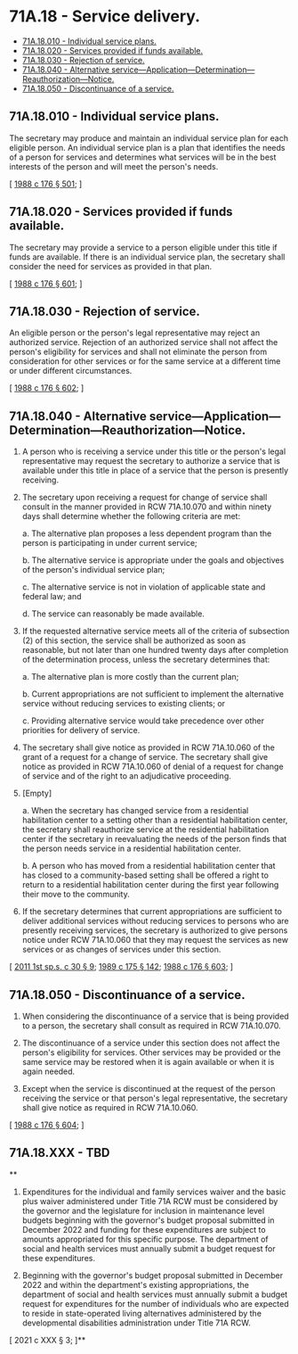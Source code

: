 # 71A.18 - Service delivery.
* [71A.18.010 - Individual service plans.](#71a18010---individual-service-plans)
* [71A.18.020 - Services provided if funds available.](#71a18020---services-provided-if-funds-available)
* [71A.18.030 - Rejection of service.](#71a18030---rejection-of-service)
* [71A.18.040 - Alternative service—Application—Determination—Reauthorization—Notice.](#71a18040---alternative-serviceapplicationdeterminationreauthorizationnotice)
* [71A.18.050 - Discontinuance of a service.](#71a18050---discontinuance-of-a-service)
## 71A.18.010 - Individual service plans.
The secretary may produce and maintain an individual service plan for each eligible person. An individual service plan is a plan that identifies the needs of a person for services and determines what services will be in the best interests of the person and will meet the person's needs.

\[ [1988 c 176 § 501](http://leg.wa.gov/CodeReviser/documents/sessionlaw/1988c176.pdf?cite=1988%20c%20176%20§%20501); \]

## 71A.18.020 - Services provided if funds available.
The secretary may provide a service to a person eligible under this title if funds are available. If there is an individual service plan, the secretary shall consider the need for services as provided in that plan.

\[ [1988 c 176 § 601](http://leg.wa.gov/CodeReviser/documents/sessionlaw/1988c176.pdf?cite=1988%20c%20176%20§%20601); \]

## 71A.18.030 - Rejection of service.
An eligible person or the person's legal representative may reject an authorized service. Rejection of an authorized service shall not affect the person's eligibility for services and shall not eliminate the person from consideration for other services or for the same service at a different time or under different circumstances.

\[ [1988 c 176 § 602](http://leg.wa.gov/CodeReviser/documents/sessionlaw/1988c176.pdf?cite=1988%20c%20176%20§%20602); \]

## 71A.18.040 - Alternative service—Application—Determination—Reauthorization—Notice.
1. A person who is receiving a service under this title or the person's legal representative may request the secretary to authorize a service that is available under this title in place of a service that the person is presently receiving.

2. The secretary upon receiving a request for change of service shall consult in the manner provided in RCW 71A.10.070 and within ninety days shall determine whether the following criteria are met:

   a. The alternative plan proposes a less dependent program than the person is participating in under current service;

   b. The alternative service is appropriate under the goals and objectives of the person's individual service plan;

   c. The alternative service is not in violation of applicable state and federal law; and

   d. The service can reasonably be made available.

3. If the requested alternative service meets all of the criteria of subsection (2) of this section, the service shall be authorized as soon as reasonable, but not later than one hundred twenty days after completion of the determination process, unless the secretary determines that:

   a. The alternative plan is more costly than the current plan;

   b. Current appropriations are not sufficient to implement the alternative service without reducing services to existing clients; or

   c. Providing alternative service would take precedence over other priorities for delivery of service.

4. The secretary shall give notice as provided in RCW 71A.10.060 of the grant of a request for a change of service. The secretary shall give notice as provided in RCW 71A.10.060 of denial of a request for change of service and of the right to an adjudicative proceeding.

5. [Empty]

   a. When the secretary has changed service from a residential habilitation center to a setting other than a residential habilitation center, the secretary shall reauthorize service at the residential habilitation center if the secretary in reevaluating the needs of the person finds that the person needs service in a residential habilitation center.

   b. A person who has moved from a residential habilitation center that has closed to a community-based setting shall be offered a right to return to a residential habilitation center during the first year following their move to the community.

6. If the secretary determines that current appropriations are sufficient to deliver additional services without reducing services to persons who are presently receiving services, the secretary is authorized to give persons notice under RCW 71A.10.060 that they may request the services as new services or as changes of services under this section.

\[ [2011 1st sp.s. c 30 § 9](http://lawfilesext.leg.wa.gov/biennium/2011-12/Pdf/Bills/Session%20Laws/Senate/5459-S2.SL.pdf?cite=2011%201st%20sp.s.%20c%2030%20§%209); [1989 c 175 § 142](http://leg.wa.gov/CodeReviser/documents/sessionlaw/1989c175.pdf?cite=1989%20c%20175%20§%20142); [1988 c 176 § 603](http://leg.wa.gov/CodeReviser/documents/sessionlaw/1988c176.pdf?cite=1988%20c%20176%20§%20603); \]

## 71A.18.050 - Discontinuance of a service.
1. When considering the discontinuance of a service that is being provided to a person, the secretary shall consult as required in RCW 71A.10.070.

2. The discontinuance of a service under this section does not affect the person's eligibility for services. Other services may be provided or the same service may be restored when it is again available or when it is again needed.

3. Except when the service is discontinued at the request of the person receiving the service or that person's legal representative, the secretary shall give notice as required in RCW 71A.10.060.

\[ [1988 c 176 § 604](http://leg.wa.gov/CodeReviser/documents/sessionlaw/1988c176.pdf?cite=1988%20c%20176%20§%20604); \]


## **71A.18.XXX - TBD**
**
1. Expenditures for the individual and family services waiver and the basic plus waiver administered under Title 71A RCW must be considered by the governor and the legislature for inclusion in maintenance level budgets beginning with the governor's budget proposal submitted in December 2022 and funding for these expenditures are subject to amounts appropriated for this specific purpose. The department of social and health services must annually submit a budget request for these expenditures.

2. Beginning with the governor's budget proposal submitted in December 2022 and within the department's existing appropriations, the department of social and health services must annually submit a budget request for expenditures for the number of individuals who are expected to reside in state-operated living alternatives administered by the developmental disabilities administration under Title 71A RCW.


[ 2021 c XXX § 3; ]**
